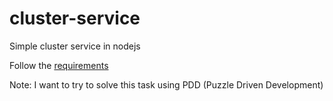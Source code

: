 # cluster-service
Simple cluster service in nodejs

Follow the [requirements](https://github.com/akhmadiy/cluster-service/blob/main/requirements.md)

Note: I want to try to solve this task using PDD (Puzzle Driven Development)